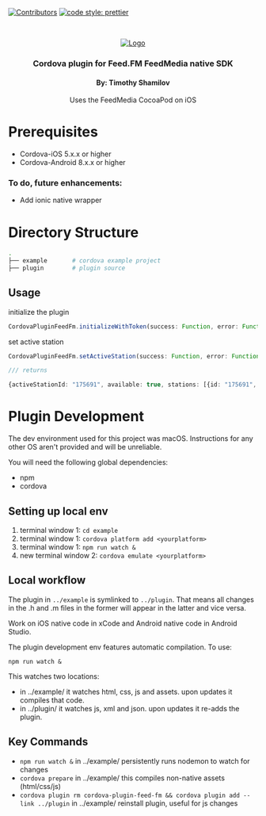 <!-- PROJECT SHIELDS -->

[![Contributors][contributors-shield]]()
[![code style: prettier](https://img.shields.io/badge/code_style-prettier-ff69b4.svg?style=flat-square)](https://github.com/prettier/prettier)

<!-- PROJECT LOGO -->
<br />
<p align="center">
  <a href="#">
    <img src="https://feed.fm/images/feedfm-logo-greyred.png" alt="Logo">
  </a>

  <h3 align="center">Cordova plugin for Feed.FM FeedMedia native SDK</h2>
  <h4 align="center">By: Timothy Shamilov</h4>

  <p align="center">
    Uses the FeedMedia CocoaPod on iOS
  </p>
</p>

# Prerequisites

- Cordova-iOS 5.x.x or higher
- Cordova-Android 8.x.x or higher

### To do, future enhancements:

- Add ionic native wrapper

# Directory Structure

```sh
.
├── example       # cordova example project
├── plugin        # plugin source
```

## Usage

initialize the plugin

```typescript
CordovaPluginFeedFm.initializeWithToken(success: Function, error: Function, token: string, secret: string, enableBackgroundMusic: boolean);
```

set active station

```typescript
CordovaPluginFeedFm.setActiveStation(success: Function, error: Function, stationId: string);

/// returns

{activeStationId: "175691", available: true, stations: [{id: "175691", name: "Top40", options: {}}, {id: "175692", name: "Electronic", options: {}}, {id: "175693", name: "Hip Hop", options: {}}, …]}
```

# Plugin Development

The dev environment used for this project was macOS. Instructions for any other OS aren't provided and will be unreliable.

You will need the following global dependencies:

- npm
- cordova

## Setting up local env

1. terminal window 1: `cd example`
2. terminal window 1: `cordova platform add <yourplatform>`
3. terminal window 1: `npm run watch &`
4. new terminal window 2: `cordova emulate <yourplatform>`

## Local workflow

The plugin in `../example` is symlinked to `../plugin`. That means all changes in the .h and .m files in the former will appear in the latter and vice versa.

Work on iOS native code in xCode and Android native code in Android Studio.

The plugin development env features automatic compilation. To use:

```shell
npm run watch &
```

This watches two locations:

- in ../example/ it watches html, css, js and assets. upon updates it compiles that code.
- in ../plugin/ it watches js, xml and json. upon updates it re-adds the plugin.

## Key Commands

- `npm run watch &` in ../example/ persistently runs nodemon to watch for changes
- `cordova prepare` in ../example/ this compiles non-native assets (html/css/js)
- `cordova plugin rm cordova-plugin-feed-fm && cordova plugin add --link ../plugin` in ../example/ reinstall plugin, useful for js changes

<!-- MARKDOWN LINKS & IMAGES -->

[contributors-shield]: https://img.shields.io/badge/contributors-1-orange.svg?style=flat-square
[product-screenshot]: https://raw.githubusercontent.com/othneildrew/Best-README-Template/master/screenshot.png

